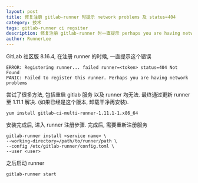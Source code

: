 ```yaml
---
layout: post
title: 修复注册 gitlab-runner 时提示 network problems 及 status=404 
category: 技术
tags: gitlab-runner ci regsiter
description: 修复注册 gitlab-runner 时一直提示 perhaps you are having network problems 及 status=404 
author: RunnerLee
---
```


GitLab 社区版 8.16.4, 在注册 runner 的时候, 一直提示这个错误
```
ERROR: Registering runner... failed runner=<token> status=404 Not Found
PANIC: Failed to register this runner. Perhaps you are having network problems
```

尝试了很多方法, 包括重启 gitlab 服务 以及 runner 均无法. 最终通过更新 runner 至 1.11.1 解决. (如果已经是这个版本, 卸载干净再安装). 

```
yum install gitlab-ci-multi-runner-1.11.1-1.x86_64
```

安装完成后, 进入 runner 注册步骤. 完成后, 需要重新注册服务

```
gitlab-runner install <service name> \
--working-directory=/path/to/runner/path \
--config /etc/gitlab-runner/config.toml \
--user <user>
```

之后启动 runner
```
gitlab-runner start
```

